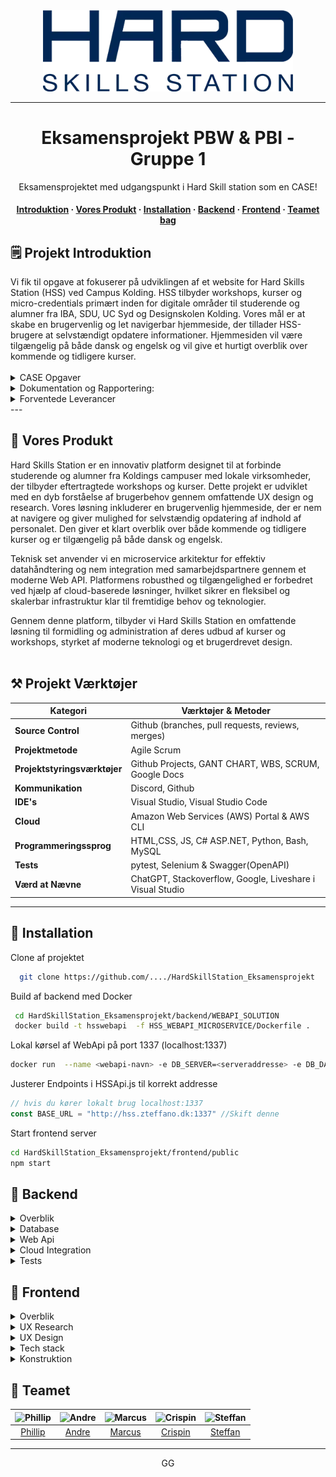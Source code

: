   <div align="center">
  
  <img src="frontend\public\assets\images\HSS_Logo.webp" alt="logo" width="400" height="auto" />
 
  
  --- 
  
  <h1>Eksamensprojekt PBW & PBI - Gruppe 1</h1>
  
  <p>
    Eksamensprojektet med udgangspunkt i Hard Skill station som en CASE!
  </p>

  <h4>
    <a href="#om-projektet">Introduktion</a>
  <span> · </span>
    <a href="#resultat">Vores Produkt</a>
  <span> · </span>
      <a href="#installation">Installation</a>
  <span> · </span>
    <a href="#backend">Backend</a>
  <span> · </span>
    <a href="#frontend">Frontend</a>
    <span> · </span>
    <a href="#teamet">Teamet bag</a>
  </h4>

  </div>

<!-- OM PROJEKTET -->
## 🗒️ Projekt Introduktion
<div id="om-projektet">
Vi fik til opgave at fokuserer på udviklingen af et website for Hard Skills Station (HSS) ved Campus Kolding. HSS tilbyder workshops, kurser og micro-credentials primært inden for digitale områder til studerende og alumner fra IBA, SDU, UC Syd og Designskolen Kolding. Vores mål er at skabe en brugervenlig og let navigerbar hjemmeside, der tillader HSS-brugere at selvstændigt opdatere informationer. Hjemmesiden vil være tilgængelig på både dansk og engelsk og vil give et hurtigt overblik over kommende og tidligere kurser.
<br><br>

<details>
<summary>CASE Opgaver</summary>
  
1. **Design og Frontendudvikling:** Skabe et layout, der afspejler HSS's brand og værdier. Implementere responsive webdesign med HTML, CSS og JavaScript.
2. **Brugeroplevelse og Informationsarkitektur:** Integrere UX-principper for at optimere brugervenlighed og æstetik. Analysere brugeradfærd for at strukturere hjemmesidens indhold og navigationsflow.
3. **Backendudvikling og Systemintegration:** Udvikle en softwarearkitektur, der leverer høj ydeevne og tilgængelighed. Integrere cloud-tjenester for databaselagring og webstedshosting.
4. **API Implementering:** Anvende dynamiske informationer til udvikling af en eventkalender. Implementere en microservice for datatransformation og tilpasse data til eget web-API.
5. **Samarbejde og Projektledelse:** Udvikle strategier for kommunikation og tidsstyring inden for teamet, samt håndtere konflikter for effektivt samarbejde.

</details>

<details>
<summary>Dokumentation og Rapportering:</summary>
  
Vi skal udarbejde en detaljeret akademisk rapport på max 25 sider og forberede en præsentation af det færdige projekt for HSS.
Der er et projektmøde i projektuge 1, hvor projektplanen skal godkendes.

</details>

<details>
<summary>Forventede Leverancer</summary>
  
- Produkt via link til GIT.
- Akademisk rapport på maksimalt 25 sider.
- Præsentation til HSS.

</details>
</div>
---

<!-- OM PRODUKTET -->
## 🎯 Vores Produkt
<div id="resultat">
Hard Skills Station er en innovativ platform designet til at forbinde studerende og alumner fra Koldings campuser med lokale virksomheder, der tilbyder eftertragtede workshops og kurser. Dette projekt er udviklet med en dyb forståelse af brugerbehov gennem omfattende UX design og research. Vores løsning inkluderer en brugervenlig hjemmeside, der er nem at navigere og giver mulighed for selvstændig opdatering af indhold af personalet. Den giver et klart overblik over både kommende og tidligere kurser og er tilgængelig på både dansk og engelsk.

Teknisk set anvender vi en microservice arkitektur for effektiv datahåndtering og nem integration med samarbejdspartnere gennem et moderne Web API. Platformens robusthed og tilgængelighed er forbedret ved hjælp af cloud-baserede løsninger, hvilket sikrer en fleksibel og skalerbar infrastruktur klar til fremtidige behov og teknologier.

Gennem denne platform, tilbyder vi Hard Skills Station en omfattende løsning til formidling og administration af deres udbud af kurser og workshops, styrket af moderne teknologi og et brugerdrevet design.
<br><br>

## :hammer_and_pick: Projekt Værktøjer

<div align="center">

| Kategori                     | Værktøjer & Metoder                                       |
|------------------------------|-----------------------------------------------------------|
| **Source Control**           | Github (branches, pull requests, reviews, merges)         |
| **Projektmetode**            | Agile Scrum                                               |
| **Projektstyringsværktøjer** | Github Projects, GANT CHART, WBS, SCRUM, Google Docs     |
| **Kommunikation**            | Discord, Github                                           |
| **IDE's**                    | Visual Studio, Visual Studio Code                         |
| **Cloud**                    | Amazon Web Services (AWS) Portal & AWS CLI                |
| **Programmeringssprog**      | HTML,CSS, JS, C# ASP.NET, Python, Bash, MySQL             |
| **Tests**                    | pytest, Selenium & Swagger(OpenAPI)                       |
| **Værd at Nævne**            | ChatGPT, Stackoverflow, Google, Liveshare i Visual Studio |

</div>

---



<!-- Getting Started -->
## 	:toolbox: Installation

<div id="installation">

Clone af projektet

```bash
  git clone https://github.com/..../HardSkillStation_Eksamensprojekt
```


Build af backend med Docker
```bash
 cd HardSkillStation_Eksamensprojekt/backend/WEBAPI_SOLUTION
 docker build -t hsswebapi  -f HSS_WEBAPI_MICROSERVICE/Dockerfile .
 ```

Lokal kørsel af WebApi på port 1337 (localhost:1337)

```bash
docker run  --name <webapi-navn> -e DB_SERVER=<serveraddresse> -e DB_DATABASENAME=<databasenavn> -e DB_USER=<username> -e DB_PASSWORD=<password> -p 1337:80 -d hsswebapi:latest
 ```

Justerer Endpoints i HSSApi.js til korrekt addresse

```javascript
// hvis du kører lokalt brug localhost:1337
const BASE_URL = "http://hss.zteffano.dk:1337" //Skift denne
```

Start frontend server
```bash
cd HardSkillStation_Eksamensprojekt/frontend/public
npm start
 ```

</div>

<!-- Backend -->
## :compass: Backend

<div id="backend">
  
<details>
  <summary>Overblik</summary>
  <p>Hej hej ja hej hej HSS hej</p>

</details>

<details>
  <summary>Database</summary>
  <p>Hej hej ja hej hej HSS hej</p>
</details>

<details>
<summary>Web Api</summary>
  <p>Hej hej ja hej hej HSS hej</p>
</details>

<details>
<summary>Cloud Integration</summary>
  <p>Hej hej ja hej hej HSS hej</p>
</details>
<details>
<summary>Tests</summary>
  <p>Hej hej ja hej hej HSS hej</p>
</details>

</div>

<!-- Frontend -->
## :art: Frontend

<div id="frontend">

<details>
  <summary>Overblik</summary>
  <p>Hej hej ja hej hej HSS hej</p>
</details>

<details>
  <summary>UX Research</summary>
  <p>Hej hej ja hej hej HSS hej</p>
</details>

<details>
<summary>UX Design</summary>
  <p>Hej hej ja hej hej HSS hej</p>

| Farvevalg         | Hex                                                                |
| ----------------- | ------------------------------------------------------------------ |
| Primary Color | ![#222831](https://via.placeholder.com/10/222831?text=+) #222831 |
| Secondary Color | ![#393E46](https://via.placeholder.com/10/393E46?text=+) #393E46 |
| Accent Color | ![#00ADB5](https://via.placeholder.com/10/00ADB5?text=+) #00ADB5 |
| Text Color | ![#EEEEEE](https://via.placeholder.com/10/EEEEEE?text=+) #EEEEEE |

  
</details>

<details>
<summary>Tech stack</summary>
  <p>Hej hej ja hej hej HSS hej</p>
  

</details>

<details>
<summary>Konstruktion</summary>
  <p>Hej hej ja hej hej HSS hej</p>
</details>

</div>

## :wave: Teamet 

<div id="teamet" align="center">

 | ![Phillip](https://contrib.rocks/image?repo=Louis3797/awesome-readme-template) |  ![Andre](https://contrib.rocks/image?repo=Louis3797/awesome-readme-template) | ![Marcus](https://contrib.rocks/image?repo=Louis3797/awesome-readme-template) | ![Crispin](https://contrib.rocks/image?repo=Louis3797/awesome-readme-template) | ![Steffan](https://contrib.rocks/image?repo=Louis3797/awesome-readme-template) |
| :---: | :---: | :---: | :---: | :---: |
| [Phillip](https://github.com/Pschioeler) | [Andre](https://github.com/macand842e) | [Marcus](https://github.com/marcusbvn) | [Crispin](https://github.com/cuipin) | [Steffan](https://github.com/zteffano) |

</div>

---

<div align="center">
  GG
</div>
